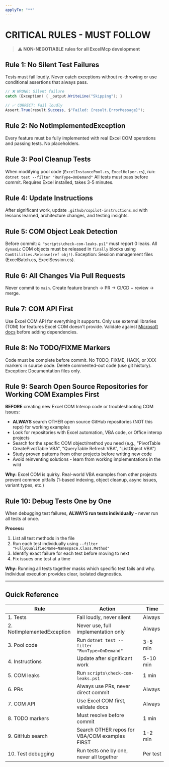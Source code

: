 ```yaml
---
applyTo: "**"
---
```


# CRITICAL RULES - MUST FOLLOW

> **⚠️ NON-NEGOTIABLE rules for all ExcelMcp development**

## Rule 1: No Silent Test Failures

Tests must fail loudly. Never catch exceptions without re-throwing or use conditional assertions that always pass.

```csharp
// ❌ WRONG: Silent failure
catch (Exception) { _output.WriteLine("Skipping"); }

// ✅ CORRECT: Fail loudly
Assert.True(result.Success, $"Failed: {result.ErrorMessage}");
```



## Rule 2: No NotImplementedException

Every feature must be fully implemented with real Excel COM operations and passing tests. No placeholders.



## Rule 3: Pool Cleanup Tests

When modifying pool code (`ExcelInstancePool.cs`, `ExcelHelper.cs`), run: `dotnet test --filter "RunType=OnDemand"`
All tests must pass before commit. Requires Excel installed, takes 3-5 minutes.



## Rule 4: Update Instructions

After significant work, update `.github/copilot-instructions.md` with lessons learned, architecture changes, and testing insights.



## Rule 5: COM Object Leak Detection

Before commit: `& "scripts\check-com-leaks.ps1"` must report 0 leaks.
All `dynamic` COM objects must be released in `finally` blocks using `ComUtilities.Release(ref obj!)`.
Exception: Session management files (ExcelBatch.cs, ExcelSession.cs).



## Rule 6: All Changes Via Pull Requests

Never commit to `main`. Create feature branch → PR → CI/CD + review → merge.



## Rule 7: COM API First

Use Excel COM API for everything it supports. Only use external libraries (TOM) for features Excel COM doesn't provide.
Validate against [Microsoft docs](https://learn.microsoft.com/office/vba/api/overview/excel) before adding dependencies.



## Rule 8: No TODO/FIXME Markers

Code must be complete before commit. No TODO, FIXME, HACK, or XXX markers in source code.
Delete commented-out code (use git history). Exception: Documentation files only.



## Rule 9: Search Open Source Repositories for Working COM Examples First

**BEFORE** creating new Excel COM Interop code or troubleshooting COM issues:
- **ALWAYS** search OTHER open source GitHub repositories (NOT this repo) for working examples
- Look for repositories with Excel automation, VBA code, or Office interop projects
- Search for the specific COM object/method you need (e.g., "PivotTable CreatePivotTable VBA", "QueryTable Refresh VBA", "ListObject VBA")
- Study proven patterns from other projects before writing new code
- Avoid reinventing solutions - learn from working implementations in the wild

**Why:** Excel COM is quirky. Real-world VBA examples from other projects prevent common pitfalls (1-based indexing, object cleanup, async issues, variant types, etc.)



## Rule 10: Debug Tests One by One

When debugging test failures, **ALWAYS run tests individually** - never run all tests at once.

**Process:**
1. List all test methods in the file
2. Run each test individually using `--filter "FullyQualifiedName=Namespace.Class.Method"`
3. Identify exact failure for each test before moving to next
4. Fix issues one test at a time

**Why:** Running all tests together masks which specific test fails and why. Individual execution provides clear, isolated diagnostics.

---

## Quick Reference

| Rule | Action | Time |
|------|--------|------|
| 1. Tests | Fail loudly, never silent | Always |
| 2. NotImplementedException | Never use, full implementation only | Always |
| 3. Pool code | Run `dotnet test --filter "RunType=OnDemand"` | 3-5 min |
| 4. Instructions | Update after significant work | 5-10 min |
| 5. COM leaks | Run `scripts\check-com-leaks.ps1` | 1 min |
| 6. PRs | Always use PRs, never direct commit | Always |
| 7. COM API | Use Excel COM first, validate docs | Always |
| 8. TODO markers | Must resolve before commit | 1 min |
| 9. GitHub search | Search OTHER repos for VBA/COM examples FIRST | 1-2 min |
| 10. Test debugging | Run tests one by one, never all together | Per test |
